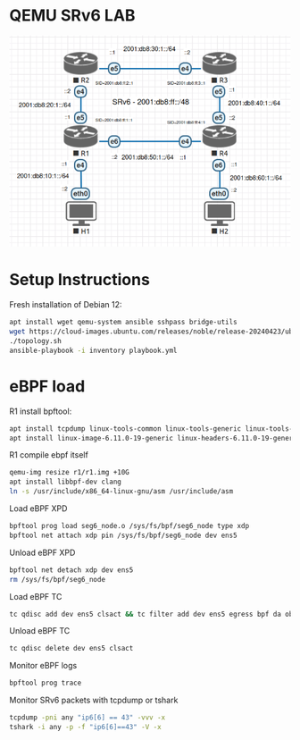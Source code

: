 # QEMU SRv6 LAB

<div align="center"><img src="./qemu-virtual-srv6.png" /></div>

# Setup Instructions

Fresh installation of Debian 12:

```bash
apt install wget qemu-system ansible sshpass bridge-utils
wget https://cloud-images.ubuntu.com/releases/noble/release-20240423/ubuntu-24.04-server-cloudimg-amd64.img -O base.img
./topology.sh
ansible-playbook -i inventory playbook.yml
```

# eBPF load

R1 install bpftool:

```bash
apt install tcpdump linux-tools-common linux-tools-generic linux-tools-6.8.0-31-generic
apt install linux-image-6.11.0-19-generic linux-headers-6.11.0-19-generic linux-tools-6.11.0-19-generic
```

R1 compile ebpf itself
```bash
qemu-img resize r1/r1.img +10G
apt install libbpf-dev clang
ln -s /usr/include/x86_64-linux-gnu/asm /usr/include/asm
```

Load eBPF XPD
```bash
bpftool prog load seg6_node.o /sys/fs/bpf/seg6_node type xdp
bpftool net attach xdp pin /sys/fs/bpf/seg6_node dev ens5
```

Unload eBPF XPD
```bash
bpftool net detach xdp dev ens5
rm /sys/fs/bpf/seg6_node
```

Load eBPF TC
```bash
tc qdisc add dev ens5 clsact && tc filter add dev ens5 egress bpf da obj seg6_node.o sec tc
```

Unload eBPF TC
```bash
tc qdisc delete dev ens5 clsact
```

Monitor eBPF logs
```bash
bpftool prog trace
```

Monitor SRv6 packets with tcpdump or tshark
```bash
tcpdump -pni any "ip6[6] == 43" -vvv -x
tshark -i any -p -f "ip6[6]==43" -V -x
```
